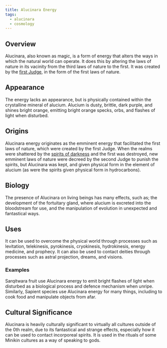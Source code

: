```yaml
---
title: Alucinara Energy
tags:
  - alucinara
  - cosmology
---
```

## Overview
Alucinara, also known as magic, is a form of energy that alters the ways in which the natural world can operate. It does this by altering the laws of nature in its vacinity from the third laws of nature to the first. It was created by the [first Judge](cosmology/celestial-beings/the-judges.md), in the form of the first laws of nature.
## Appearance
The energy lacks an appearance, but is physically contained within the crystalline mineral of alucium. Alucium is dusty, brittle, dark purple, and shines bright orange, emitting bright orange specks, orbs, and flashes of light when disturbed.
## Origins
Alucinara energy originates as the emminent energy that facilitated the first laws of nature, which were created by the first Judge. When the realms were shattered by the [spirits of darkness](cosmology/celestial-beings/the-spirits-of-darkness.md) and the first was destroyed, new emminent laws of nature were decreed by the second Judge to punish the spirits, but Alucinara was kept, and given physical form in the element of alucium (as were the spirits given physical form in hydrocarbons).
## Biology
The presence of Alucinara on living beings has many effects, such as; the development of the fortuitary gland, where alucium is excreted into the bloodstream for use, and the manipulation of evolution in unexpected and fantastical ways.
## Uses
It can be used to overcome the physical world through processes such as levitation, telekinesis, pyrokinesis, cryokinesis, hydrokinesis, energy medicine, and prophecy. It can also be used to contact deities through processes such as astral projection, dreams, and visions.
### Examples
Sarqitwara fruit use Alucinara energy to emit bright flashes of light when disturbed as a biological process and defence mechanism when unripe. Similarly, Sapient species use Alucinara energy for many things, including to cook food and manipulate objects from afar.
## Cultural Significance
Alucinara is heavily culturally significant to virtually all cultures outside of the 0th realm, due to its fantastical and strange effects, especially how it can be used to contact incorporeal spirits. It is used in the rituals of some Minikin cultures as a way of speaking to gods.